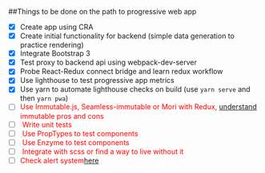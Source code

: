 ##Things to be done on the path to progressive web app

- [x] Create app using CRA
- [x] Create initial functionality for backend (simple data generation to practice rendering)
- [x] Integrate Bootstrap 3
- [x] Test proxy to backend api using webpack-dev-server
- [x] Probe React-Redux connect bridge and learn redux workflow
- [x] Use lighthouse to test progressive app metrics
- [x] Use yarn to automate lighthouse checks on build (use `yarn serve` and then `yarn pwa`)
- [ ] <span style="color:red">Use Immutable.js, Seamless-immutable or Mori with Redux, [understand](https://auth0.com/blog/intro-to-immutable-js/) immutable pros and cons
- [ ] <span style="color:red"> Write unit tests
- [ ] <span style="color:red"> Use PropTypes to test components
- [ ] <span style="color:red">  Use Enzyme to test components
- [ ] <span style="color:red"> Integrate with scss or find a way to live without it
- [ ] <span style="color:red">Check alert system[here](https://github.com/igorprado/react-notification-system)